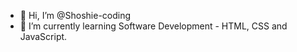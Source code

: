 - 👋 Hi, I’m @Shoshie-coding
- 🌱 I’m currently learning Software Development - HTML, CSS and JavaScript.


<!---
Shoshie-coding/Shoshie-coding is a ✨ special ✨ repository because its `README.md` (this file) appears on your GitHub profile.
You can click the Preview link to take a look at your changes.

- 💞️ I’m looking to collaborate on ...
- 📫 How to reach me ...
- 👀 I’m interested in ...
--->
